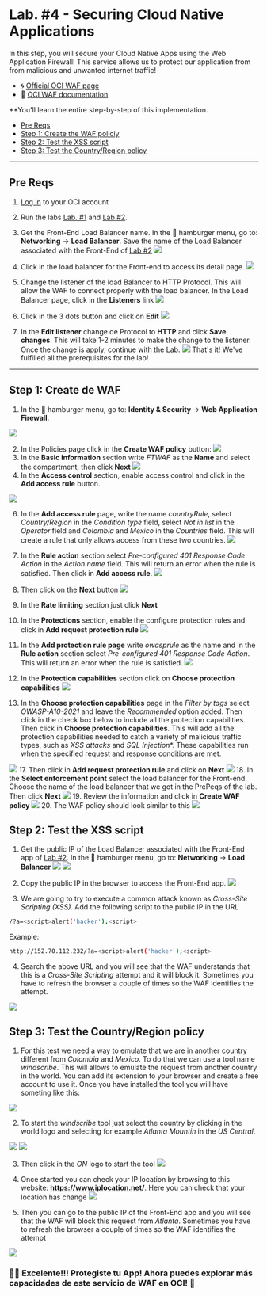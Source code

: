 # Lab. #4 - Securing Cloud Native Applications

In this step, you will secure your Cloud Native Apps using the Web Application Firewall! This service allows us to protect our application from from malicious and unwanted internet traffic!

- 🌀 [Official OCI WAF page](https://www.oracle.com/security/cloud-security/web-application-firewall/)
- 🧾 [OCI WAF documentation](https://docs.oracle.com/en-us/iaas/Content/WAF/Concepts/overview.htm)

**You'll learn the entire step-by-step of this implementation.
 - [Pre Reqs](#PreReqs)
 - [Step 1: Create the WAF policiy](#Passo1)
 - [Step 2: Test the XSS script](#Passo2)
 - [Step 3: Test the Country/Region policy ](#Passo3)

 - - -

 ## <a name="PreReqs"></a> Pre Reqs

 1. [Log in](https://www.oracle.com/cloud/sign-in.html) to your OCI account

 2. Run the labs [Lab. #1](../Lab.%20%231%20-%20Resource%20Provisioning) and [Lab #2](../Lab.%20%232%20-%20Developing%20Cloud%20Native%20Applications%20-%20Parte%201).
 3. Get the Front-End Load Balancer name. In the 🍔 hamburger menu, go to: **Networking** → **Load Balancer**. Save the name of the Load Balancer associated with the Front-End of [Lab #2](../Lab.%20%232%20-%20Developing%20Cloud%20Native%20Applications%20-%20Parte%201)
    ![](./images/LB1.png)

 5. Click in the load balancer for the Front-end to access its detail page.
 ![](./images/LB2.png)
 7. Change the listener of the load Balancer to HTTP Protocol. This will allow the WAF to connect properly with the load balancer. In the Load Balancer page, click in the **Listeners** link
    ![](./images/LB3.png)
 9. Click in the 3 dots button and click on **Edit**
     ![](./images/LB4.png)
 11. In the **Edit listener** change de Protocol to **HTTP** and click **Save changes**. This will take 1-2 minutes to make the change to the listener. Once the change is apply, continue with the Lab.
 ![](./images/LB5.png)
 That's it! We've fulfilled all the prerequisites for the lab!
 
 - - -

 ## <a name="Passo1"></a> Step 1: Create de WAF

 1. In the 🍔 hamburger menu, go to: **Identity & Security** → **Web Application Firewall**.
    
 ![](./images/WAF.png)

 2. In the Policies page click in the **Create WAF policy** button:
 ![](./images/WAF2.png)
 3.  In the **Basic information** section write *FTWAF* as the **Name** and select the compartment, then click **Next**
    ![](./images/WAF3.png)
 5.  In the **Access control** section, enable access control and click in the **Add access rule** button.

 ![](./images/WAF15.png)
 
 6. In the **Add access rule** page, write the name *countryRule*, select *Country/Region* in the *Condition type* field, select *Not in list* in the *Operator* field and *Colombia* and *Mexico* in the *Countries* field. This will create a rule that only allows access from these two countries.
 ![](./images/WAF4.png)
 7. In the **Rule action** section select *Pre-configured 401 Response Code Action* in the *Action name* field. This will return an error when the rule is satisfied. Then click in **Add access rule**.
 ![](./images/WAF5.png) 
 9. Then click on the **Next** button
![](./images/WAF6.png)
 10. In the **Rate limiting** section just click **Next**
 11. In the **Protections** section, enable the configure protection rules and click in **Add request protection rule**
 ![](./images/WAF7.png)
 13. In the **Add protection rule page** write *owasprule* as the name and in the **Rule action** section select *Pre-configured 401 Response Code Action*. This will return an error when the rule is satisfied.
![](./images/WAF8.png)

 14. In the **Protection capabilities** section click on **Choose protection capabilities**
![](./images/WAF9.png)
 15. In the **Choose protection capabilities** page in the *Filter by tags* select *OWASP-A10-2021* and leave the *Recommended* option added. Then click in the check box below to include all the protection capabilities. Then click in **Choose protection capabilities**. This will add all the protection capabilities needed to catch a variety of malicious traffic types, such as *XSS attacks* and *SQL Injection**. These capabilities run when the specified request and response conditions are met.

  ![](./images/WAF10.png)
 17. Then click in **Add request protection rule** and click on **Next**
 ![](./images/WAF11.png)
 18. In the **Select enforcement point** select the load balancer for the Front-end. Choose the name of the load balancer that we got in the PrePeqs of the lab. Then click **Next**
 ![](./images/WAF12.png)
 19. Review the information and click in **Create WAF policy**
 ![](./images/WAF13.png)
 20. The WAF policy should look similar to this
 ![](./images/WAF14.png)


 ## <a name="Passo2"></a> Step 2: Test the XSS script

 1. Get the public IP of the Load Balancer associated with the Front-End app of [Lab #2](../Lab.%20%232%20-%20Developing%20Cloud%20Native%20Applications%20-%20Parte%201). In the 🍔 hamburger menu, go to: **Networking** → **Load Balancer**
    ![](./images/LB1.png)
    ![](./images/scrip1.png)
 3. Copy the public IP in the browser to access the Front-End app. 
 ![](./images/script2.png)

 3. We are going to try to execute a common attack known as *Cross-Site Scripting (XSS)*. Add the following script to the public IP in the URL

```bash
/?a=<script>alert('hacker');<script>
```
Example:

```bash
http://152.70.112.232/?a=<script>alert('hacker');<script>
```
4. Search the above URL and you will see that the WAF understands that this is a *Cross-Site Scripting* attempt and it will block it. Sometimes you have to refresh the browser a couple of times so the WAF identifies the attempt.

 ![](./images/script3.png)


 
 ## <a name="Passo3"></a> Step 3: Test the Country/Region policy

 1. For this test we need a way to emulate that we are in another country different from *Colombia* and *Mexico*. To do that we can use a tool name *windscribe*. This will allows to emulate the request from another country in the world. You can add its extension to your browser and create a free account to use it. Once you have installed the tool you will have someting like this:
     
![](./images/country.png)


 2. To start the *windscribe* tool just select the country by clicking in the world logo and selecting for example *Atlanta Mountin* in the *US Central*.  

![](./Images/country4.png)
![](./Images/country5.png)

3. Then click in the *ON* logo to start the tool
![](./Images/country6.png)

4. Once started you can check your IP location by browsing to this website: **https://www.iplocation.net/**. Here you can check that your location has change
![](./Images/country2.png)

5. Then you can go to the public IP of the Front-End app and you will see that the WAF will block this request from *Atlanta*. Sometimes you have to refresh the browser a couple of times so the WAF identifies the attempt

![](./Images/country3.png)


### 👏🏻 Excelente!!! Protegiste tu App! Ahora puedes explorar más capacidades de este servicio de WAF en OCI! 🚀

